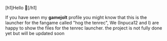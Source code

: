 [h1]Hello 👋[/h1]

If you have seen my **gamejolt** profile you might know that this is the launcher for the fangame called "hog the tenrec",
We (Inpuca12 and I) are happy to show the files for the tenrec launcher. the project is not fully done yet but will be updated soon
